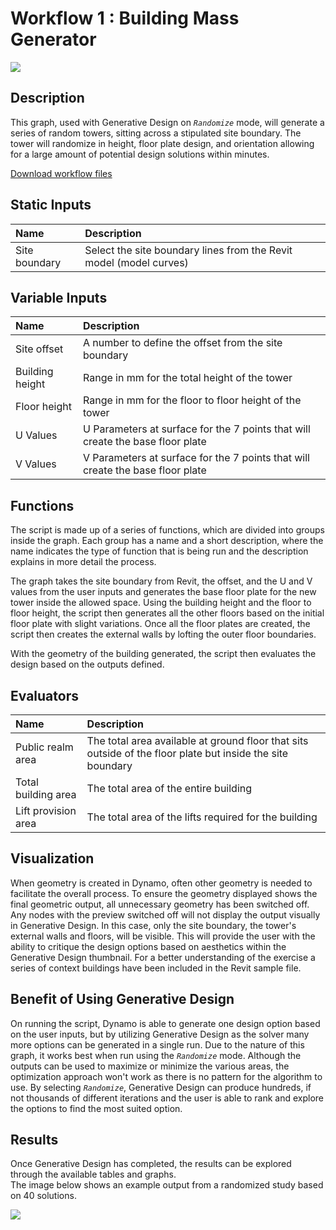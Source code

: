 # Workflow 1 : Building Mass Generator

![](../../.gitbook/assets/workflow11.gif)

## Description

This graph, used with Generative Design on *`Randomize`* mode, will generate a series of random towers, sitting across a stipulated site boundary. The tower will randomize in height, floor plate design, and orientation allowing for a large amount of potential design solutions within minutes.

[Download workflow files](https://github.com/DynamoDS/RefineryPrimer/releases/download/samples-v1/04-02-01_Building-mass-generator.zip)

## Static Inputs

| Name | Description |
| :--- | :--- |
| Site boundary | Select the site boundary lines from the Revit model \(model curves\) |

## Variable Inputs

| Name | Description |
| :--- | :--- |
| Site offset | A number to define the offset from the site boundary |
| Building height | Range in mm for the total height of the tower |
| Floor height | Range in mm for the floor to floor height of the tower |
| U Values | U Parameters at surface for the 7 points that will create the base floor plate |
| V Values | V Parameters at surface for the 7 points that will create the base floor plate |

## Functions

The script is made up of a series of functions, which are divided into groups inside the graph. Each group has a name and a short description, where the name indicates the type of function that is being run and the description explains in more detail the process.

The graph takes the site boundary from Revit, the offset, and the U and V values from the user inputs and generates the base floor plate for the new tower inside the allowed space. Using the building height and the floor to floor height, the script then generates all the other floors based on the initial floor plate with slight variations. Once all the floor plates are created, the script then creates the external walls by lofting the outer floor boundaries. 

With the geometry of the building generated, the script then evaluates the design based on the outputs defined.

## Evaluators

| Name | Description |
| :--- | :--- |
| Public realm area | The total area available at ground floor that sits outside of the floor plate but inside the site boundary |
| Total building area | The total area of the entire building |
| Lift provision area | The total area of the lifts required for the building |

## Visualization

When geometry is created in Dynamo, often other geometry is needed to facilitate the overall process. To ensure the geometry displayed shows the final geometric output, all unnecessary geometry has been switched off. Any nodes with the preview switched off will not display the output visually in Generative Design. In this case, only the site boundary, the tower's external walls and floors, will be visible. This will provide the user with the ability to critique the design options based on aesthetics within the Generative Design thumbnail. For a better understanding of the exercise a series of context buildings have been included in the Revit sample file.

## Benefit of Using Generative Design

On running the script, Dynamo is able to generate one design option based on the user inputs, but by utilizing Generative Design as the solver many more options can be generated in a single run. Due to the nature of this graph, it works best when run using the *`Randomize`* mode. Although the outputs can be used to maximize or minimize the various areas, the optimization approach won't work as there is no pattern for the algorithm to use. By selecting *`Randomize`*, Generative Design can produce hundreds, if not thousands of different iterations and the user is able to rank and explore the options to find the most suited option. 

## Results

Once Generative Design has completed, the results can be explored through the available tables and graphs.
<br>
The image below shows an example output from a randomized study based on 40 solutions.

![](../../.gitbook/assets/workflow12.png)

